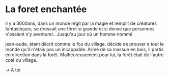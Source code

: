 # La foret enchantée

Il y a 3000ans, dans un monde régit par la magie et remplit de créatures fantastiques, se dressait une fôret si grande et si dense que personnes n'osaient s'y aventurer.. Jusqu'au jour où un homme nommé

jean-eude, étant décrit comme le fou du village, décide de prouver à tout le monde qu'il n'étais pas un incappable. Armé de sa massue en bois, il partis en direction dans la forêt. Malheureusement pour lui, la forêt était de l'autre coté du village..

-> A toi
